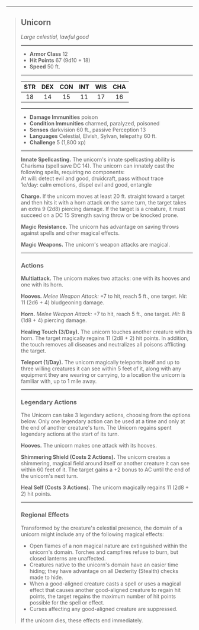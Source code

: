 ***
> ## Unicorn
> *Large celestial, lawful good*
> 
> ***
> 
> - **Armor Class** 12
> - **Hit Points** 67 (9d10 + 18)
> - **Speed** 50 ft.
> 
> ***
> 
> |STR|DEX|CON|INT|WIS|CHA|
> |:---:|:---:|:---:|:---:|:---:|:---:|
> |18|14|15|11|17|16|
> 
> ***
> 
> - **Damage Immunities** poison
> - **Condition Immunities** charmed, paralyzed, poisoned
> - **Senses** darkvision 60 ft., passive Perception 13
> - **Languages** Celestial, Elvish, Sylvan, telepathy 60 ft.
> - **Challenge** 5 (1,800 xp)
> 
> ***
> 
> **Innate Spellcasting.** The unicorn's innate spellcasting ability is Charisma (spell save DC 14). The unicorn can innately cast the following spells, requiring no components:  
> At will: detect evil and good, druidcraft, pass without trace  
> 1e/day: calm emotions, dispel evil and good, entangle
> 
> **Charge.** If the unicorn moves at least 20 ft. straight toward a target and then hits it with a horn attack on the same turn, the target takes an extra 9 (2d8) piercing damage. If the target is a creature, it must succeed on a DC 15 Strength saving throw or be knocked prone.
> 
> **Magic Resistance.** The unicorn has advantage on saving throws against spells and other magical effects.
> 
> **Magic Weapons.** The unicorn's weapon attacks are magical.
> 
> ***
> 
> ### Actions
> **Multiattack.** The unicorn makes two attacks: one with its hooves and one with its horn.
> 
> **Hooves.** *Melee Weapon Attack:* +7 to hit, reach 5 ft., one target. *Hit:* 11 (2d6 + 4) bludgeoning damage.
> 
> **Horn.** *Melee Weapon Attack:* +7 to hit, reach 5 ft., one target. *Hit:* 8 (1d8 + 4) piercing damage.
> 
> **Healing Touch (3/Day).** The unicorn touches another creature with its horn. The target magically regains 11 (2d8 + 2) hit points. In addition, the touch removes all diseases and neutralizes all poisons afflicting the target.
> 
> **Teleport (1/Day).** The unicorn magically teleports itself and up to three willing creatures it can see within 5 feet of it, along with any equipment they are wearing or carrying, to a location the unicorn is familiar with, up to 1 mile away.
> 
> ***
> 
> ### Legendary Actions
> The Unicorn can take 3 legendary actions, choosing from the options below. Only one legendary action can be used at a time and only at the end of another creature's turn. The Unicorn regains spent legendary actions at the start of its turn.
> 
> **Hooves.** The unicorn makes one attack with its hooves.
> 
> **Shimmering Shield (Costs 2 Actions).** The unicorn creates a shimmering, magical field around itself or another creature it can see within 60 feet of it. The target gains a +2 bonus to AC until the end of the unicorn's next turn.
> 
> **Heal Self (Costs 3 Actions).** The unicorn magically regains 11 (2d8 + 2) hit points.
> 
> ***
> 
> ### Regional Effects
> Transformed by the creature's celestial presence, the domain of a unicorn might include any of the following magical effects:
> - Open flames of a non magical nature are extinguished within the unicorn's domain. Torches and campfires refuse to burn, but closed lanterns are unaffected.  
> - Creatures native to the unicorn's domain have an easier time hiding; they have advantage on all Dexterity (Stealth) checks made to hide.  
> - When a good-aligned creature casts a spell or uses a magical effect that causes another good-aligned creature to regain hit points, the target regains the maximum number of hit points possible for the spell or effect.  
> - Curses affecting any good-aligned creature are suppressed.
> 
> If the unicorn dies, these effects end immediately.